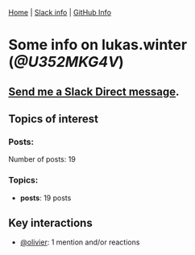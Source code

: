 [Home](https://kelu124.github.io/echommunity/) | [Slack info](https://kelu124.github.io/echommunity/) | [GitHub Info](https://kelu124.github.io/echommunity/github.html)

# Some info on __lukas.winter__ (_@U352MKG4V_)


## [Send me a Slack Direct message](https://echopen.slack.com/messages/@lukas.winter/).

## Topics of interest

### Posts: 

Number of posts: 19

### Topics:

* __posts__: 19 posts

## Key interactions 

* [@olivier](./U04DFTZ7D.md): 1 mention and/or reactions
